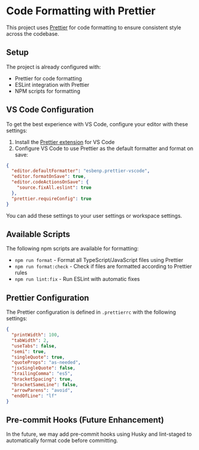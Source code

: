 # Code Formatting with Prettier

This project uses [Prettier](https://prettier.io/) for code formatting to ensure consistent style across the codebase.

## Setup

The project is already configured with:
- Prettier for code formatting
- ESLint integration with Prettier
- NPM scripts for formatting

## VS Code Configuration

To get the best experience with VS Code, configure your editor with these settings:

1. Install the [Prettier extension](https://marketplace.visualstudio.com/items?itemName=esbenp.prettier-vscode) for VS Code
2. Configure VS Code to use Prettier as the default formatter and format on save:

```json
{
  "editor.defaultFormatter": "esbenp.prettier-vscode",
  "editor.formatOnSave": true,
  "editor.codeActionsOnSave": {
    "source.fixAll.eslint": true
  },
  "prettier.requireConfig": true
}
```

You can add these settings to your user settings or workspace settings.

## Available Scripts

The following npm scripts are available for formatting:

- `npm run format` - Format all TypeScript/JavaScript files using Prettier
- `npm run format:check` - Check if files are formatted according to Prettier rules
- `npm run lint:fix` - Run ESLint with automatic fixes

## Prettier Configuration

The Prettier configuration is defined in `.prettierrc` with the following settings:

```json
{
  "printWidth": 100,
  "tabWidth": 2,
  "useTabs": false,
  "semi": true,
  "singleQuote": true,
  "quoteProps": "as-needed",
  "jsxSingleQuote": false,
  "trailingComma": "es5",
  "bracketSpacing": true,
  "bracketSameLine": false,
  "arrowParens": "avoid",
  "endOfLine": "lf"
}
```

## Pre-commit Hooks (Future Enhancement)

In the future, we may add pre-commit hooks using Husky and lint-staged to automatically format code before committing.
